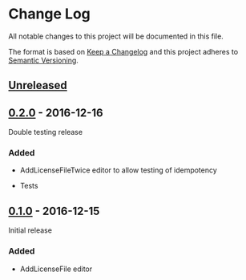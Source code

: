 # Change Log

All notable changes to this project will be documented in this file.

The format is based on [Keep a Changelog](http://keepachangelog.com/)
and this project adheres to [Semantic Versioning](http://semver.org/).

## [Unreleased]

[Unreleased]: https://github.com/atomist-rugs/licensing-editors/compare/0.1.0...HEAD

## [0.2.0] - 2016-12-16

[0.2.0]: https://github.com/atomist-rugs/licensing-editors/compare/0.1.0...0.2.0

Double testing release

### Added

-   AddLicenseFileTwice editor to allow testing of idempotency

-   Tests

## [0.1.0] - 2016-12-15

[0.1.0]: https://github.com/atomist-rugs/licensing-editors/compare/968a26f...0.1.0

Initial release

### Added

-   AddLicenseFile editor
